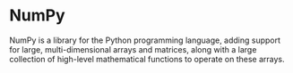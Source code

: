 # NumPy
NumPy is a library for the Python programming language, adding support for large, multi-dimensional arrays and matrices, along with a large collection of high-level mathematical functions to operate on these arrays.
